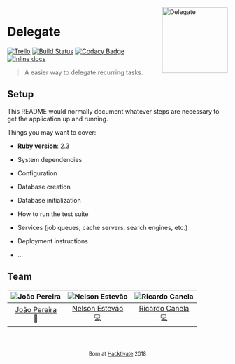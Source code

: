 [trello]: https://trello.com/b/huIjlW7T
[semaphoreci]: https://semaphoreci.com/nelsonmestevao/delegate
[codacy]: https://www.codacy.com/app/nelsonmestevao/delegate?utm_source=github.com&amp;utm_medium=referral&amp;utm_content=nelsonmestevao/delegate&amp;utm_campaign=Badge_Grade
[inchci]: http://inch-ci.org/github/nelsonmestevao/delegate
[contributing]: #contributing
[license]: #license

[joao]: https://github.com/joaoadpereira
[joao-pic]: https://github.com/joaoadpereira.png?size=120
[nelson]: https://github.com/nelsonmestevao
[nelson-pic]: https://github.com/nelsonmestevao.png?size=120
[ricardo]: https://github.com/tymoshchuk19
[ricardo-pic]: https://github.com/tymoshchuk19.png?size=120


<img align="right" src="https://github.com/nelsonmestevao/delegate/blob/master/app/assets/images/logo_icon.png?raw=true" alt="Delegate" width="150">

# Delegate

[![Trello](https://img.shields.io/badge/trello-board-blue.svg)][trello]
[![Build Status](https://semaphoreci.com/api/v1/nelsonmestevao/delegate/branches/master/shields_badge.svg?style=flat-square)][semaphoreci]
[![Codacy Badge](https://api.codacy.com/project/badge/Grade/26fd41703d9a483391730fd83af61ec8)][codacy]
[![Inline docs](http://inch-ci.org/github/nelsonmestevao/delegate.svg?branch=master&style=shields)][inchci]

> A easier way to delegate recurring tasks.

## Setup

This README would normally document whatever steps are necessary to get the
application up and running.

Things you may want to cover:

* **Ruby version**: 2.3

* System dependencies

* Configuration

* Database creation

* Database initialization

* How to run the test suite

* Services (job queues, cache servers, search engines, etc.)

* Deployment instructions

* ...

## Team

![João Pereira][joao-pic] | ![Nelson Estevão][nelson-pic] | ![Ricardo Canela][ricardo-pic]
:---: | :---: | :---:
[João Pereira][joao] <br> :art: | [Nelson Estevão][nelson] <br> :computer: | [Ricardo Canela][ricardo] <br> :computer:


<div align="center">
  <sub><br><br>

  Born at [Hacktivate](https://hacktivate.io) 2018
  
  </sub>
</div>
